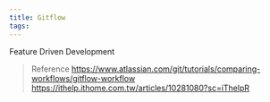 ```yaml
---
title: Gitflow
tags:
---
```


Feature Driven Development

<!-- more -->

> Reference
> https://www.atlassian.com/git/tutorials/comparing-workflows/gitflow-workflow
> https://ithelp.ithome.com.tw/articles/10281080?sc=iThelpR